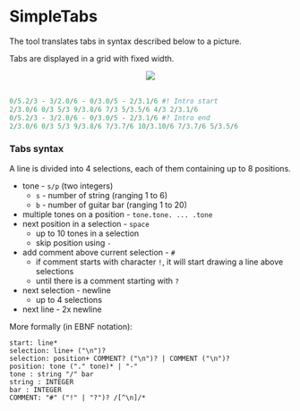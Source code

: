 # SimpleTabs
The tool translates tabs in syntax described below to a picture.

Tabs are displayed in a grid with fixed width. 

<div align="center">
  <img src="https://raw.githubusercontent.com/xtrojak/GuitarTabs/master/app/static/pics/front.png"><br><br>
</div>

```python
0/5.2/3 - 3/2.0/6 - 0/3.0/5 - 2/3.1/6 #! Intro start
2/3.0/6 0/3 5/3 9/3.8/6 7/3 5/3.5/6 4/3 2/3.1/6
0/5.2/3 - 3/2.0/6 - 0/3.0/5 - 2/3.1/6 #? Intro end
2/3.0/6 0/3 5/3 9/3.8/6 7/3.7/6 10/3.10/6 7/3.7/6 5/3.5/6
```

### Tabs syntax

A line is divided into 4 selections, each of them containing up to 8 positions.

* tone - `s/p` (two integers)
	* `s` - number of string (ranging 1 to 6)
	* `b` - number of guitar bar (ranging 1 to 20)
* multiple tones on a position - `tone.tone. ... .tone`
* next position in a selection - `space`
	* up to 10 tones in a selection
	* skip position using `-`
* add comment above current selection - `#`
	* if comment starts with character `!`, it will start drawing a line above selections
	* until there is a comment starting with `?`
* next selection - newline
	* up to 4 selections
* next line - 2x newline

More formally (in EBNF notation):

```
start: line*
selection: line+ ("\n")?
selection: position+ COMMENT? ("\n")? | COMMENT ("\n")?
position: tone ("." tone)* | "-"
tone : string "/" bar
string : INTEGER
bar : INTEGER    
COMMENT: "#" ("!" | "?")? /[^\n]/*
```
